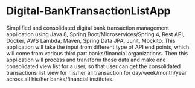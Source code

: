 # Digital-BankTransactionListApp

Simplified and consolidated digital bank transaction management application using Java 8, Spring Boot/Microservices/Spring 4, Rest API, Docker, AWS Lambda, Maven, Spring Data JPA, Junit, Mockito. This application will take the input from different type of API end points, which will come from various third part banks/financial organizations. Then this application will process and transform those data and make one consolidated view list for a user, so that user can get the consolidated transactions list view for his/her all transaction for day/week/month/year across all his/her banks/financial institutes.
